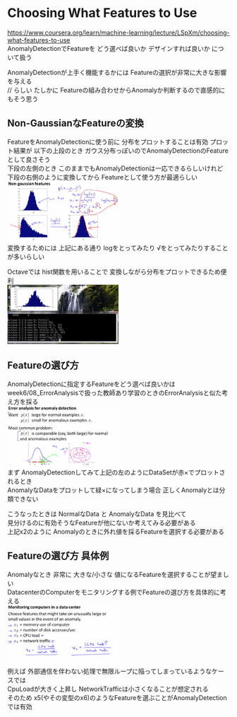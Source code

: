 # Choosing What Features to Use
https://www.coursera.org/learn/machine-learning/lecture/LSpXm/choosing-what-features-to-use  
AnomalyDetectionでFeatureを どう選べば良いか デザインすれば良いか について扱う  

AnomalyDetectionが上手く機能するかには Featureの選択が非常に大きな影響を与える  
// らしい たしかに Featureの組み合わせからAnomalyか判断するので直感的にもそう思う  

## Non-GaussianなFeatureの変換
FeatureをAnomalyDetectionに使う前に 分布をプロットすることは有効 プロット結果が
以下の上段のとき ガウス分布っぽいのでAnomalyDetectionのFeatureとして良さそう  
下段の左側のとき このままでもAnomalyDetectionは一応できるらしいけれど  
下段の右側のように変換してから Featureとして使う方が最適らしい  
<img src="../../img/09_06_non_gaussian_features.png" width=50% >  
変換するためには 上記にある通り logをとってみたり √をとってみたりすることが多いらしい  

Octaveでは hist関数を用いることで 変換しながら分布をプロットできるため便利  
<img src="../../img/09_06_octave_hist.png" width=50% >    

## Featureの選び方
AnomalyDetectionに指定するFeatureをどう選べば良いかは  
week6/08_ErrorAnalysisで扱った教師あり学習のときのErrorAnalysisと似た考え方を採る  
<img src="../../img/09_06_error_analysis_for_anomaly_detection.png" width=50% >  
まず AnomalyDetectionしてみて上記の左のようにDataSetが赤×でプロットされるとき  
AnomalyなDataをプロットして緑×になってしまう場合 正しくAnomalyとは分類できない  

こうなったときは NormalなData と AnomalyなData を見比べて  
見分けるのに有効そうなFeatureが他にないか考えてみる必要がある  
上記x2のように Anomalyのときに外れ値を採るFeatureを選択する必要がある  

## Featureの選び方 具体例
Anomalyなとき 非常に 大きな/小さな 値になるFeatureを選択することが望ましい  
DatacenterのComputerをモニタリングする例でFeatureの選び方を具体的に考える  
<img src="../../img/09_06_error_analysis_example.png" width=50% >  
例えば 外部通信を伴わない処理で無限ループに陥ってしまっているようなケースでは  
CpuLoadが大きく上昇し NetworkTrafficは小さくなることが想定される  
そのため x5(やその変型のx6)のようなFeatureを選ぶことがAnomalyDetectionでは有効  
